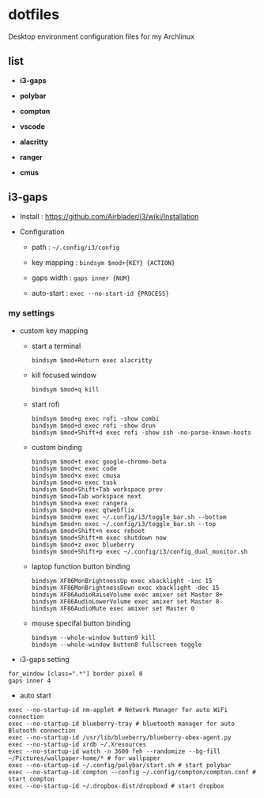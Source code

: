 # dotfiles 

Desktop environment configuration files for my Archlinux

## list

- **i3-gaps**

- **polybar**

- **compton**

- **vscode**

- **alacritty**

- **ranger**

- **cmus**

## i3-gaps

- Install : https://github.com/Airblader/i3/wiki/Installation

- Configuration 

  - path : `~/.config/i3/config`

  - key mapping : `bindsym $mod+{KEY} {ACTION}`

  - gaps width : `gaps inner {NUM}`

  - auto-start : `exec --no-start-id {PROCESS}`

### my settings

- custom key mapping

  - start a terminal

    ```
    bindsym $mod+Return exec alacritty
    ```

  - kill focused window

    ```
    bindsym $mod+q kill
    ```

  - start rofi

    ```
    bindsym $mod+g exec rofi -show combi
    bindsym $mod+d exec rofi -show drun
    bindsym $mod+Shift+d exec rofi -show ssh -no-parse-known-hosts
    ```

  - custom binding

    ```
    bindsym $mod+t exec google-chrome-beta
    bindsym $mod+c exec code
    bindsym $mod+x exec cmusa
    bindsym $mod+o exec tusk
    bindsym $mod+Shift+Tab workspace prev
    bindsym $mod+Tab workspace next
    bindsym $mod+a exec rangera
    bindsym $mod+p exec qtwebflix
    bindsym $mod+m exec ~/.config/i3/toggle_bar.sh --bottom
    bindsym $mod+n exec ~/.config/i3/toggle_bar.sh --top
    bindsym $mod+Shift+n exec reboot
    bindsym $mod+Shift+m exec shutdown now
    bindsym $mod+z exec blueberry
    bindsym $mod+Shift+p exec ~/.config/i3/config_dual_monitor.sh
    ```

  - laptop function button binding

    ```
    bindsym XF86MonBrightnessUp exec xbacklight -inc 15
    bindsym XF86MonBrightnessDown exec xbacklight -dec 15
    bindsym XF86AudioRaiseVolume exec amixer set Master 8+
    bindsym XF86AudioLowerVolume exec amixer set Master 8-
    bindsym XF86AudioMute exec amixer set Master 0
    ```

  - mouse specifal button binding

    ```
    bindsym --whole-window button9 kill
    bindsym --whole-window button8 fullscreen toggle
    ```

- i3-gaps setting

```
for_window [class=".*"] border pixel 0
gaps inner 4
```

- auto start 

```
exec --no-startup-id nm-applet # Network Manager for auto WiFi connection
exec --no-startup-id blueberry-tray # bluetooth manager for auto Blutooth connection
exec --no-startup-id /usr/lib/blueberry/blueberry-obex-agent.py
exec --no-startup-id xrdb ~/.Xresources
exec --no-startup-id watch -n 3600 feh --randomize --bg-fill ~/Pictures/wallpaper-home/* # for wallpaper
exec --no-startup-id ~/.config/polybar/start.sh # start polybar 
exec --no-startup-id compton --config ~/.config/compton/compton.conf # start compton
exec --no-startup-id ~/.dropbox-dist/dropboxd # start dropbox
```
